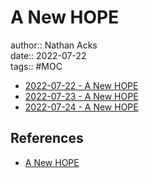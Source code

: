 # A New HOPE

author:: Nathan Acks  
date:: 2022-07-22  
tags:: #MOC

* [2022-07-22 - A New HOPE](../log/2022-07-22-a-new-hope.md)
* [2022-07-23 - A New HOPE](../log/2022-07-23-a-new-hope.md)
* [2022-07-24 - A New HOPE](../log/2022-07-24-a-new-hope.md)

## References

* [A New HOPE](https://xiv.hope.net/)

